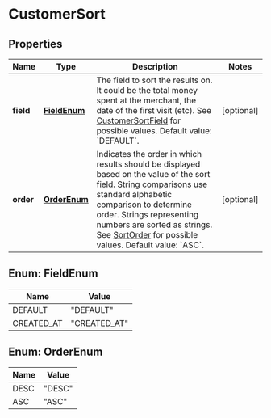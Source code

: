 
# CustomerSort

## Properties
Name | Type | Description | Notes
------------ | ------------- | ------------- | -------------
**field** | [**FieldEnum**](#FieldEnum) | The field to sort the results on. It could be the total money spent at the merchant, the date of the first visit (etc). See [CustomerSortField](#type-customersortfield) for possible values. Default value: &#x60;DEFAULT&#x60;. |  [optional]
**order** | [**OrderEnum**](#OrderEnum) | Indicates the order in which results should be displayed based on the value of the sort field. String comparisons use standard alphabetic comparison to determine order. Strings representing numbers are sorted as strings. See [SortOrder](#type-sortorder) for possible values. Default value: &#x60;ASC&#x60;. |  [optional]


<a name="FieldEnum"></a>
## Enum: FieldEnum
Name | Value
---- | -----
DEFAULT | &quot;DEFAULT&quot;
CREATED_AT | &quot;CREATED_AT&quot;


<a name="OrderEnum"></a>
## Enum: OrderEnum
Name | Value
---- | -----
DESC | &quot;DESC&quot;
ASC | &quot;ASC&quot;



